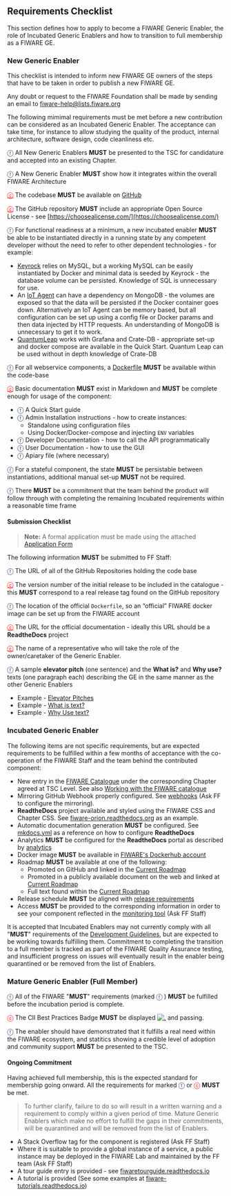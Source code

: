 ## Requirements Checklist

This section defines how to apply to become a FIWARE Generic Enabler, the role
of Incubated Generic Enablers and how to transition to full membership as a
FIWARE GE.

### New Generic Enabler

This checklist is intended to inform new FIWARE GE owners of the steps that have
to be taken in order to publish a new FIWARE GE.

Any doubt or request to the FIWARE Foundation shall be made by sending an email
to [fiware-help@lists.fiware.org](mailto:fiware-help@lists.fiware.org)

The following mimimal requirements must be met before a new contribution can be
considered as an Incubated Generic Enabler. The acceptance can take time, for
instance to allow studying the quality of the product, internal architecture,
software design, code cleanliness etc.

<span style="color:#233c68;">&#x24D5;</span> All New Generic Enablers **MUST**
be presented to the TSC for candidature and accepted into an existing Chapter.

<span style="color:#233c68;">&#x24D5;</span> A New Generic Enabler **MUST** show
how it integrates within the overall FIWARE Architecture

<a style="color:red!important" href="https://bestpractices.coreinfrastructure.org/en/projects/1#repo_public">&#x24D2;</a>
The codebase **MUST** be available on [GitHub](https://github.com)

<a style="color:red!important" href="https://bestpractices.coreinfrastructure.org/en/projects/1#floss_license">&#x24D2;</a>
The GitHub repository **MUST** include an appropriate Open Source License - see
[https://choosealicense.com/](https://choosealicense.com/)

<span style="color:#233c68;">&#x24D5;</span> For functional readiness at a
minimum, a new incubated enabler **MUST** be able to be instantiated directly in
a running state by any competent developer without the need to refer to other
dependent technologies - for example:

-   [Keyrock](https://fiware-idm.readthedocs.io/en/latest/) relies on MySQL, but
    a working MySQL can be easily instantiated by Docker and minimal data is
    seeded by Keyrock - the database volume can be persisted. Knowledge of SQL
    is unnecessary for use.
-   An [IoT Agent](https://iotagent-node-lib.readthedocs.io/) can have a
    dependency on MongoDB - the volumes are exposed so that the data will be
    persisted if the Docker container goes down. Alternatively an IoT Agent can
    be memory based, but all configuration can be set up using a config file or
    Docker params and then data injected by HTTP requests. An understanding of
    MongoDB is unnecessary to get it to work.
-   [QuantumLeap](https://quantumleap.readthedocs.io/) works with Grafana and
    Crate-DB - appropriate set-up and docker compose are available in the Quick
    Start. Quantum Leap can be used without in depth knowledge of Crate-DB

<span style="color:#233c68;">&#x24D5;</span> For all webservice components, a
[Dockerfile](https://docs.docker.com/engine/reference/builder/) **MUST** be
available within the code-base

<a style="color:red!important" href="https://bestpractices.coreinfrastructure.org/en/projects/1#documentation_interface">&#x24D2;</a>
Basic documentation **MUST** exist in Markdown and **MUST** be complete enough
for usage of the component:

-   <span style="color:#233c68;">&#x24D5;</span> A Quick Start guide
-   <span style="color:#233c68;">&#x24D5;</span> Admin Installation
    instructions - how to create instances:
    -   Standalone using configuration files
    -   Using Docker/Docker-compose and injecting `ENV` variables
-   <span style="color:#233c68;">&#x24D5;</span> Developer Documentation - how
    to call the API programmatically
-   <span style="color:#233c68;">&#x24D5;</span> User Documentation - how to use
    the GUI
-   <span style="color:#233c68;">&#x24D5;</span> Apiary file (where necessary)

<span style="color:#233c68;">&#x24D5;</span> For a stateful component, the state
**MUST** be persistable between instantiations, additional manual set-up
**MUST** not be required.

<span style="color:#233c68;">&#x24D5;</span> There **MUST** be a commitment that
the team behind the product will follow through with completing the remaining
Incubated requirements within a reasonable time frame

#### Submission Checklist

> **Note:** A formal application must be made using the attached
> [Application Form](https://docs.google.com/forms/d/e/1FAIpQLSdp_QkAG8p5XJK-WDB1xPNY9e4VCvNEJyxwugBvMI6uSPe3fA/viewform?c=0&w=1)

The following information **MUST** be submitted to FF Staff:

<span style="color:#233c68;">&#x24D5;</span> The URL of all of the GitHub
Repositories holding the code base

<a style="color:red!important" href="https://bestpractices.coreinfrastructure.org/en/projects/1#version_semver">&#x24D2;</a>
The version number of the initial release to be included in the catalogue - this
**MUST** correspond to a real release tag found on the GitHub repository

<span style="color:#233c68;">&#x24D5;</span> The location of the official
`Dockerfile`, so an “official” FIWARE docker image can be set up from the FIWARE
account

<a style="color:red!important" href="https://bestpractices.coreinfrastructure.org/en/projects/1#documentation_basics">&#x24D2;</a>
The URL for the official documentation - ideally this URL should be a
**ReadtheDocs** project

<a style="color:red!important" href="https://bestpractices.coreinfrastructure.org/en/projects/1#bus_factor">&#x24D2;</a>
The name of a representative who will take the role of the owner/caretaker of
the Generic Enabler.

<span style="color:#233c68;">&#x24D5;</span> A sample **elevator pitch** (one
sentence) and the **What is?** and **Why use?** texts (one paragraph each)
describing the GE in the same manner as the other Generic Enablers

-   Example - [Elevator Pitches](https://www.fiware.org/developers/catalogue/)
-   Example -
    [What is text?](https://github.com/Fiware/catalogue/blob/master/core/README.md#what-is-orion)
-   Example -
    [Why Use text?](https://github.com/Fiware/catalogue/blob/master/core/README.md#why-use-orion)

### Incubated Generic Enabler

The following items are not specific requirements, but are expected requirements
to be fulfilled within a few months of acceptance with the co-operation of the
FIWARE Staff and the team behind the contributed component:

-   New entry in the
    [FIWARE Catalogue](https://www.fiware.org/developers/catalogue/) under the
    corresponding Chapter agreed at TSC Level. See also
    [Working with the FIWARE catalogue](https://forge.fiware.org/plugins/mediawiki/wiki/fiware/index.php/Working_with_the_FIWARE_catalogue)
-   Mirroring GitHub Webhook properly configured. See
    [webhooks](repo_webhook.md) (Ask FF to configure the mirroring).
-   **ReadtheDocs** project available and styled using the FIWARE CSS and
    Chapter CSS. See
    [fiware-orion.readthedocs.org](https://fiware-orion.readthedocs.io) as an
    example.
-   Automatic documentation generation **MUST** be configured. See
    [mkdocs.yml](https://github.com/telefonicaid/fiware-orion/blob/master/mkdocs.yml)
    as a reference on how to configure **ReadtheDocs**
-   Analytics **MUST** be configured for the **ReadtheDocs** portal as described
    by [analytics](analytics_readthedocs.md)
-   Docker image **MUST** be available in
    [FIWARE's Dockerhub account](https://hub.docker.com/Dockerhub)
-   Roadmap **MUST** be available at one of the following:
    -   Promoted on GitHub and linked in the
        [Current Roadmap](https://forge.fiware.org/plugins/mediawiki/wiki/fiware/index.php/Current_Supported_Features_and_Roadmap_in_FIWARE)
    -   Promoted in a publicly available document on the web and linked at
        [Current Roadmap](https://forge.fiware.org/plugins/mediawiki/wiki/fiware/index.php/Current_Supported_Features_and_Roadmap_in_FIWARE)
    -   Full text found within the
        [Current Roadmap](https://forge.fiware.org/plugins/mediawiki/wiki/fiware/index.php/Current_Supported_Features_and_Roadmap_in_FIWARE)
-   Release schedule **MUST** be aligned with
    [release requirements](GE_Requirements.md#releases)
-   Access **MUST** be provided to the corresponding information in order to see
    your component reflected in the
    [monitoring tool](https://docs.google.com/spreadsheets/d/1yyZNUlAPDcqjnD-gIoGOd5SZfVDJXO36G75xTDL0HgA/edit#gid=0)
    (Ask FF Staff)

It is accepted that Incubated Enablers may not currently comply with all
"**MUST**" requirements of the [Development Guidelines](development.md), but are
expected to be working towards fulfilling them. Commitment to completing the
transition to a full member is tracked as part of the FIWARE Quality Assurance
testing, and insufficient progress on issues will eventually result in the
enabler being quarantined or be removed from the list of Enablers.

### Mature Generic Enabler (Full Member)

<span style="color:#233c68;">&#x24D5;</span> All of the FIWARE "**MUST**"
requirements (marked <span style="color:#233c68;">&#x24D5;</span> ) **MUST** be
fulfilled before the incubation period is complete.

<span style="color:red">&#x24D2;</span> The CII Best Practices Badge **MUST** be
displayed
[![.](https://bestpractices.coreinfrastructure.org/projects/24/badge)](#) and
passing.

<span style="color:#233c68;">&#x24D5;</span> The enabler should have
demonstrated that it fulfills a real need within the FIWARE ecosystem, and
statitics showing a credible level of adoption and community support **MUST** be
presented to the TSC.

#### Ongoing Commitment

Having achieved full membership, this is the expected standard for membership
going onward. All the requirements for marked
<span style="color:#233c68;">&#x24D5;</span> or
<span style="color:red">&#x24D2;</span> **MUST** be met.

> To further clarify, failure to do so will result in a written warning and a
> requirement to comply within a given period of time. Mature Generic Enablers
> which make no effort to fulfill the gaps in their commitments, will be
> quarantined and will be removed from the list of Enablers.

-   A Stack Overflow tag for the component is registered (Ask FF Staff)
-   Where it is suitable to provide a global instance of a service, a public
    instance may be deployed in the FIWARE Lab and maintained by the FF team
    (Ask FF Staff)
-   A tour guide entry is provided - see
    [fiwaretourguide.readthedocs.io](https://fiwaretourguide.readthedocs.io/en/latest/iot-agents/introduction/)
-   A tutorial is provided (See some examples at
    [fiware-tutorials.readthedocs.io](http://fiware-tutorials.readthedocs.io/en/latest))
